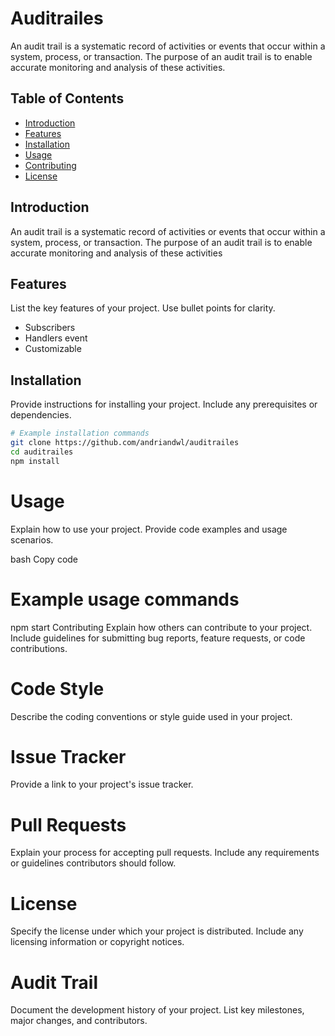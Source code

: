 # Auditrailes

An audit trail is a systematic record of activities or events that occur within a system, process, or transaction. The purpose of an audit trail is to enable accurate monitoring and analysis of these activities.

## Table of Contents

- [Introduction](#introduction)
- [Features](#features)
- [Installation](#installation)
- [Usage](#usage)
- [Contributing](#contributing)
- [License](#license)

## Introduction

An audit trail is a systematic record of activities or events that occur within a system, process, or transaction. The purpose of an audit trail is to enable accurate monitoring and analysis of these activities

## Features

List the key features of your project. Use bullet points for clarity.

- Subscribers
- Handlers event
- Customizable

## Installation

Provide instructions for installing your project. Include any prerequisites or dependencies.

```bash
# Example installation commands
git clone https://github.com/andriandwl/auditrailes
cd auditrailes
npm install

```

# Usage

Explain how to use your project. Provide code examples and usage scenarios.

bash
Copy code

# Example usage commands

npm start
Contributing
Explain how others can contribute to your project. Include guidelines for submitting bug reports, feature requests, or code contributions.

# Code Style

Describe the coding conventions or style guide used in your project.

# Issue Tracker

Provide a link to your project's issue tracker.

# Pull Requests

Explain your process for accepting pull requests. Include any requirements or guidelines contributors should follow.

# License

Specify the license under which your project is distributed. Include any licensing information or copyright notices.

# Audit Trail

Document the development history of your project. List key milestones, major changes, and contributors.
